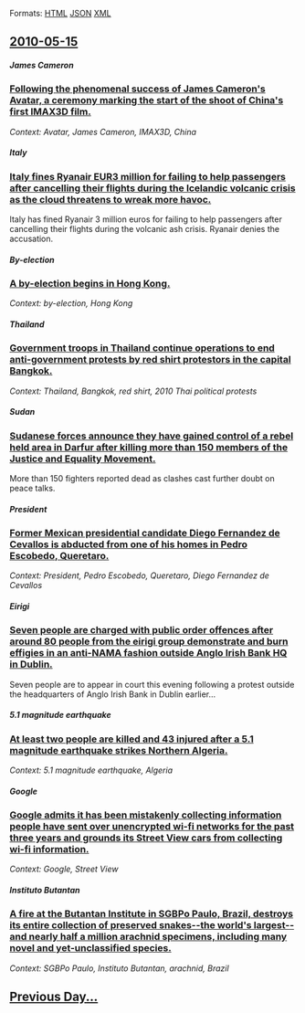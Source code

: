 
Formats: [HTML](2010/05/15/index.html)  [JSON](2010/05/15/index.json)  [XML](2010/05/15/index.xml)  

## [2010-05-15](/news/2010/05/15/index.md)

##### James Cameron
### [Following the phenomenal success of James Cameron's Avatar, a ceremony marking the start of the shoot of China's first IMAX3D film. ](/news/2010/05/15/following-the-phenomenal-success-of-james-cameron-s-avatar-a-ceremony-marking-the-start-of-the-shoot-of-china-s-first-imax3d-film.md)
_Context: Avatar, James Cameron, IMAX3D, China_

##### Italy
### [Italy fines Ryanair EUR3 million for failing to help passengers after cancelling their flights during the Icelandic volcanic crisis as the cloud threatens to wreak more havoc. ](/news/2010/05/15/italy-fines-ryanair-a-3-million-for-failing-to-help-passengers-after-cancelling-their-flights-during-the-icelandic-volcanic-crisis-as-the-c.md)
Italy has fined Ryanair 3 million euros for failing to help passengers after cancelling their flights during the volcanic ash crisis. Ryanair denies the accusation.

##### By-election
### [A by-election begins in Hong Kong. ](/news/2010/05/15/a-by-election-begins-in-hong-kong.md)
_Context: by-election, Hong Kong_

##### Thailand
### [Government troops in Thailand continue operations to end anti-government protests by red shirt protestors in the capital Bangkok. ](/news/2010/05/15/government-troops-in-thailand-continue-operations-to-end-anti-government-protests-by-red-shirt-protestors-in-the-capital-bangkok.md)
_Context: Thailand, Bangkok, red shirt, 2010 Thai political protests_

##### Sudan
### [Sudanese forces announce they have gained control of a rebel held area in Darfur after killing more than 150 members of the Justice and Equality Movement. ](/news/2010/05/15/sudanese-forces-announce-they-have-gained-control-of-a-rebel-held-area-in-darfur-after-killing-more-than-150-members-of-the-justice-and-equa.md)
More than 150 fighters reported dead as clashes cast further doubt on peace talks.

##### President
### [Former Mexican presidential candidate Diego Fernandez de Cevallos is abducted from one of his homes in Pedro Escobedo, Queretaro. ](/news/2010/05/15/former-mexican-presidential-candidate-diego-ferna-ndez-de-cevallos-is-abducted-from-one-of-his-homes-in-pedro-escobedo-quera-c-taro.md)
_Context: President, Pedro Escobedo, Queretaro, Diego Fernandez de Cevallos_

##### Eirigi
### [Seven people are charged with public order offences after around 80 people from the eirigi group demonstrate and burn effigies in an anti-NAMA fashion outside Anglo Irish Bank HQ in Dublin. ](/news/2010/05/15/seven-people-are-charged-with-public-order-offences-after-around-80-people-from-the-a-c-iraga-group-demonstrate-and-burn-effigies-in-an-anti.md)
Seven people are to appear in court this evening following a protest outside the headquarters of Anglo Irish Bank in Dublin earlier&hellip;

##### 5.1 magnitude earthquake
### [At least two people are killed and 43 injured after a 5.1 magnitude earthquake strikes Northern Algeria. ](/news/2010/05/15/at-least-two-people-are-killed-and-43-injured-after-a-5-1-magnitude-earthquake-strikes-northern-algeria.md)
_Context: 5.1 magnitude earthquake, Algeria_

##### Google
### [Google admits it has been mistakenly collecting information people have sent over unencrypted wi-fi networks for the past three years and grounds its Street View cars from collecting wi-fi information. ](/news/2010/05/15/google-admits-it-has-been-mistakenly-collecting-information-people-have-sent-over-unencrypted-wi-fi-networks-for-the-past-three-years-and-gr.md)
_Context: Google, Street View_

##### Instituto Butantan
### [A fire at the Butantan Institute in SGBPo Paulo, Brazil, destroys its entire collection of preserved snakes--the world's largest--and nearly half a million arachnid specimens, including many novel and yet-unclassified species. ](/news/2010/05/15/a-fire-at-the-butantan-institute-in-sagbpo-paulo-brazil-destroys-its-entire-collection-of-preserved-snakesathe-world-s-largestaand-nea.md)
_Context: SGBPo Paulo, Instituto Butantan, arachnid, Brazil_

## [Previous Day...](/news/2010/05/14/index.md)

